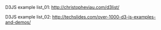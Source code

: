 D3JS example list_01: http://christopheviau.com/d3list/

D3JS example list_02: http://techslides.com/over-1000-d3-js-examples-and-demos/
